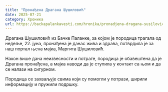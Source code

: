 ```yaml
---
title: "Пронађена Драгана Шушиловић"
date: 2025-07-21
category: Хроника
url: https://backapalankavesti.com/hronika/pronadjena-dragana-susilovic/
---
```


Драгана Шушиловић из Бачке Паланке, за којом је породица трагала од недеље, 22. јуна, пронађена је данас жива и здрава, потврдила је за наш портал њена мајка, Маргита Шушиловић.

Након више дана неизвесности и потраге, породица је обавештена да је Драгана пронађена, а мајка наводи да је ступила у контакт са њом и да се налази на сигурном.

Породица се захваљује свима који су помогли у потрази, ширили информацију и пружили подршку.
